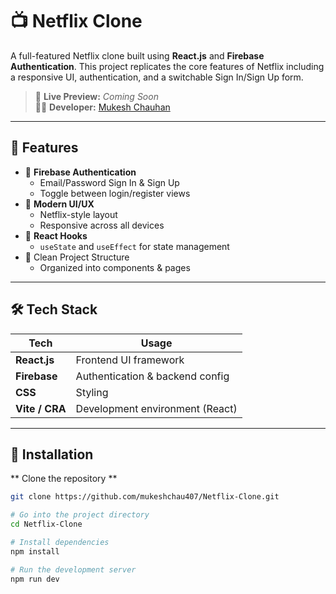 # 📺 Netflix Clone

A full-featured Netflix clone built using **React.js** and **Firebase Authentication**. This project replicates the core features of Netflix including a responsive UI, authentication, and a switchable Sign In/Sign Up form.

> 🔗 **Live Preview:** _Coming Soon_  
> 👨‍💻 **Developer:** [Mukesh Chauhan](https://github.com/mukeshchau407)

---

## 🚀 Features

- 🔐 **Firebase Authentication**
  - Email/Password Sign In & Sign Up
  - Toggle between login/register views
- 🎨 **Modern UI/UX**
  - Netflix-style layout
  - Responsive across all devices
- 🧠 **React Hooks**
  - `useState` and `useEffect` for state management
- 📁 Clean Project Structure
  - Organized into components & pages

---

## 🛠️ Tech Stack

| Tech           | Usage                           |
|----------------|----------------------------------|
| **React.js**   | Frontend UI framework            |
| **Firebase**   | Authentication & backend config  |
| **CSS**        | Styling                          |
| **Vite / CRA** | Development environment (React)  |

---

## 🔧 Installation

** Clone the repository **
```bash
git clone https://github.com/mukeshchau407/Netflix-Clone.git
```

```bash
# Go into the project directory
cd Netflix-Clone
```

```bash
# Install dependencies
npm install
```

```bash
# Run the development server
npm run dev
```
